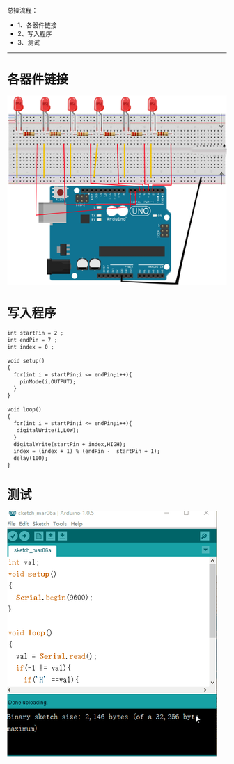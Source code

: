 总操流程：
- 1、各器件链接
- 2、写入程序
- 3、测试

----------
# 各器件链接
![](image/8-1.png)
# 写入程序
```
int startPin = 2 ;
int endPin = 7 ;
int index = 0 ;

void setup()
{
  for(int i = startPin;i <= endPin;i++){
    pinMode(i,OUTPUT);
  }
}

void loop()
{
  for(int i = startPin;i <= endPin;i++){
   digitalWrite(i,LOW);
  }
  digitalWrite(startPin + index,HIGH);
  index = (index + 1) % (endPin -  startPin + 1);
  delay(100);
}
```
# 测试
![](image/8-2.gif)